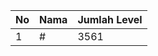 | No | Nama            | Jumlah Level |
|----|-----------------|--------------|
| 1  | #    |    3561        |
